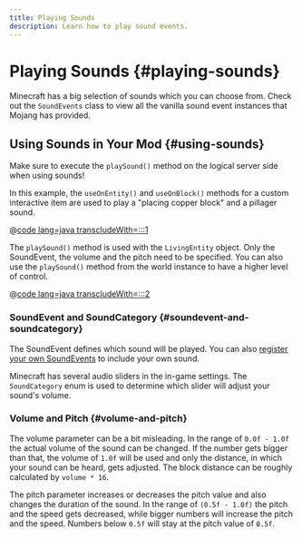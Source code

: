 ```yaml
---
title: Playing Sounds
description: Learn how to play sound events.
---
```


# Playing Sounds {#playing-sounds}

Minecraft has a big selection of sounds which you can choose from. Check out the `SoundEvents` class to view all the vanilla sound event instances that Mojang has provided.

## Using Sounds in Your Mod {#using-sounds}

Make sure to execute the `playSound()` method on the logical server side when using sounds!

In this example, the `useOnEntity()` and `useOnBlock()` methods for a custom interactive item are used to play a "placing copper block" and a pillager sound.

@[code lang=java transcludeWith=:::1](@/reference/1.20.4/src/main/java/com/example/docs/item/custom/CustomSoundItem.java)

The `playSound()` method is used with the `LivingEntity` object. Only the SoundEvent, the volume and the pitch need to be specified. You can also use the `playSound()` method from the world instance to have a higher level of control.

@[code lang=java transcludeWith=:::2](@/reference/1.20.4/src/main/java/com/example/docs/item/custom/CustomSoundItem.java)

### SoundEvent and SoundCategory {#soundevent-and-soundcategory}

The SoundEvent defines which sound will be played. You can also [register your own SoundEvents](./custom) to include your own sound.

Minecraft has several audio sliders in the in-game settings. The `SoundCategory` enum is used to determine which slider will adjust your sound's volume.

### Volume and Pitch {#volume-and-pitch}

The volume parameter can be a bit misleading. In the range of `0.0f - 1.0f` the actual volume of the sound can be changed. If the number gets bigger than that, the volume of `1.0f` will be used and only the distance, in which your sound can be heard, gets adjusted. The block distance can be roughly calculated by `volume * 16`.

The pitch parameter increases or decreases the pitch value and also changes the duration of the sound. In the range of `(0.5f - 1.0f)` the pitch and the speed gets decreased, while bigger numbers will increase the pitch and the speed. Numbers below `0.5f` will stay at the pitch value of `0.5f`.
